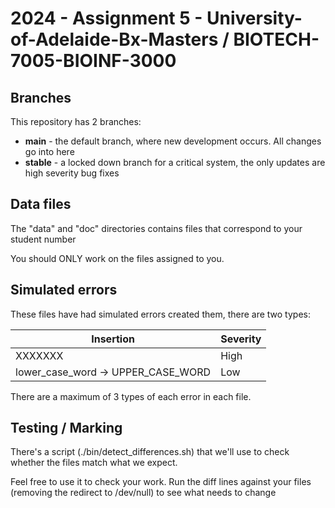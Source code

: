 # 2024 - Assignment 5 - University-of-Adelaide-Bx-Masters / BIOTECH-7005-BIOINF-3000

## Branches

This repository has 2 branches:

* **main** - the default branch, where new development occurs. All changes go into here
* **stable** - a locked down branch for a critical system, the only updates are high severity bug fixes

## Data files

The "data" and "doc" directories contains files that correspond to your student number

You should ONLY work on the files assigned to you.

## Simulated errors

These files have had simulated errors created them, there are two types:

| Insertion                          | Severity |
|------------------------------------|----------|
| XXXXXXX                            | High     |
| lower_case_word -> UPPER_CASE_WORD | Low      |

There are a maximum of 3 types of each error in each file.

## Testing / Marking

There's a script (./bin/detect_differences.sh) that we'll use to check whether the files match what we expect.

Feel free to use it to check your work. Run the diff lines against your files (removing the redirect to /dev/null) to see what needs to change
